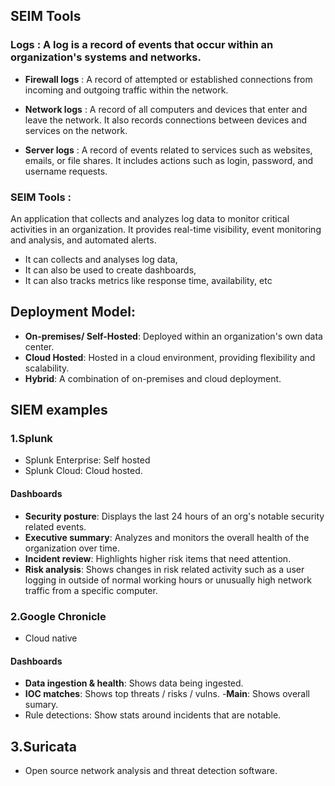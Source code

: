 ## SEIM Tools

### Logs : A log is a record of events that occur within an organization's systems and networks.

- **Firewall logs** : A record of attempted or established connections from incoming and outgoing traffic within the network. 

- **Network logs** : A record of all computers and devices that enter and leave the network. It also records connections between devices and services on the network.

- **Server logs** : A record of events related to services such as websites, emails, or file shares. It includes actions such as login, password, and username requests.

### SEIM Tools : 
An application that collects and analyzes log data to monitor critical activities in an organization. It provides real-time visibility, event monitoring and analysis, and automated alerts.
- It can collects and analyses log data,
- It can also be used to create dashboards,
- It can also tracks metrics like response time, availability, etc

## Deployment Model:
- **On-premises/ Self-Hosted**: Deployed within an organization's own data center.
- **Cloud Hosted**: Hosted in a cloud environment, providing flexibility and scalability.
- **Hybrid**: A combination of on-premises and cloud deployment.

## SIEM examples

### 1.Splunk
- Splunk Enterprise: Self hosted
- Splunk Cloud: Cloud hosted.
  
#### Dashboards
- **Security posture**: Displays the last 24 hours of an org's notable security related events.
- **Executive summary**: Analyzes and monitors the overall health of the organization over time.
- **Incident review**: Highlights higher risk items that need attention.
- **Risk analysis**: Shows changes in risk related activity such as a user logging in outside of normal working hours or unusually high network traffic from a specific computer.

### 2.Google Chronicle
- Cloud native
  
#### Dashboards
- **Data ingestion & health**: Shows data being ingested.
- **IOC matches**: Shows top threats / risks / vulns.
-**Main**: Shows overall sumary.
- Rule detections: Show stats around incidents that are notable.

## 3.Suricata
- Open source network analysis and threat detection software.
